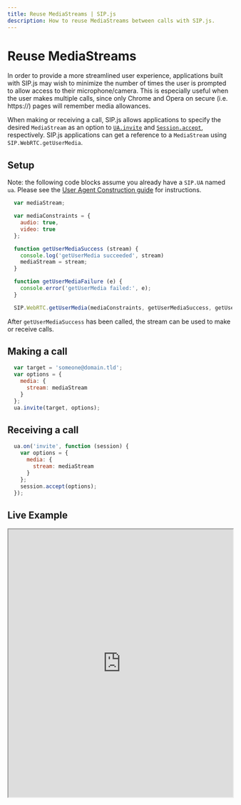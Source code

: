 ```yaml
---
title: Reuse MediaStreams | SIP.js
description: How to reuse MediaStreams between calls with SIP.js.
---
```


# Reuse MediaStreams

In order to provide a more streamlined user experience, applications built with SIP.js may wish to minimize the number of times the user is prompted to allow access to their microphone/camera. This is especially useful when the user makes multiple calls, since only Chrome and Opera on secure (i.e. https://) pages will remember media allowances.

When making or receiving a call, SIP.js allows applications to specify the desired `MediaStream` as an option to [`UA.invite`](../../api/0.6.0/ua/#invitetarget-options) and [`Session.accept`](../../api/0.6.0/session/#acceptoptions), respectively. SIP.js applications can get a reference to a `MediaStream` using `SIP.WebRTC.getUserMedia`.

## Setup

Note: the following code blocks assume you already have a `SIP.UA` named `ua`. Please see the [User Agent Construction guide](../user-agent-construction/) for instructions.

~~~ javascript
  var mediaStream;

  var mediaConstraints = {
    audio: true,
    video: true
  };

  function getUserMediaSuccess (stream) {
    console.log('getUserMedia succeeded', stream)
    mediaStream = stream;
  }

  function getUserMediaFailure (e) {
    console.error('getUserMedia failed:', e);
  }

  SIP.WebRTC.getUserMedia(mediaConstraints, getUserMediaSuccess, getUserMediaFailure);
~~~

After `getUserMediaSuccess` has been called, the stream can be used to make or receive calls.

## Making a call

~~~ javascript
  var target = 'someone@domain.tld';
  var options = {
    media: {
      stream: mediaStream
    }
  };
  ua.invite(target, options);
~~~

## Receiving a call

~~~ javascript
  ua.on('invite', function (session) {
    var options = {
      media: {
        stream: mediaStream
      }
    };
    session.accept(options);
  });
~~~

## Live Example

<iframe
  style="width: 100%; height: 600px"
  src="http://jsfiddle.net/OnSIP/b3vCY/embedded/js,html,css,result/">
</iframe>
